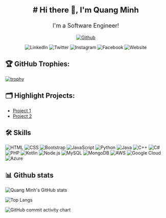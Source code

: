 <p align="center" style="font-size: 24px; font-weight: bold;"># Hi there 👋, I'm Quang Minh</p>

<p align="center" style="font-size: 18px;">I'm a Software Engineer!</p>

<p align="center">
  <a href="https://github.com/quangminh24112005">
    <img src="https://img.shields.io/github/followers/quangminh24112005?label=Follow&style=social" alt="Github">
  </a>
</p>

<p align="center">
  <a href="https://www.linkedin.com/in/yourusername/" style="text-decoration: none;">
    <img src="https://img.shields.io/badge/-LinkedIn-blue?style=flat-square&logo=Linkedin&logoColor=white" alt="LinkedIn">
  </a>
  <a href="https://twitter.com/yourusername" style="text-decoration: none;">
    <img src="https://img.shields.io/badge/-Twitter-blue?style=flat-square&logo=Twitter&logoColor=white" alt="Twitter">
  </a>
  <a href="https://www.instagram.com/yourusername/" style="text-decoration: none;">
    <img src="https://img.shields.io/badge/-Instagram-purple?style=flat-square&logo=Instagram&logoColor=white" alt="Instagram">
  </a>
  <a href="https://www.facebook.com/yourusername/" style="text-decoration: none;">
    <img src="https://img.shields.io/badge/-Facebook-blue?style=flat-square&logo=Facebook&logoColor=white" alt="Facebook">
  </a>
  <a href="https://yourwebsite.com" style="text-decoration: none;">
    <img src="https://img.shields.io/badge/-Website-black?style=flat-square&logo=Google-Chrome&logoColor=white" alt="Website">
  </a>
</p>

## 🏆 GitHub Trophies:
[![trophy](https://github-profile-trophy.vercel.app/?username=quangminh24112005&theme=nord&column=7)](https://github.com/ryo-ma/github-profile-trophy)

## 🗂️ Highlight Projects:
- [Project 1](https://github.com/quangminh24112005/project1)
- [Project 2](https://github.com/quangminh24112005/project2)

## 🛠 Skills
![HTML](https://img.shields.io/badge/-HTML-E34F26?style=flat-square&logo=html5&logoColor=white)
![CSS](https://img.shields.io/badge/-CSS-1572B6?style=flat-square&logo=css3&logoColor=white)
![Bootstrap](https://img.shields.io/badge/-Bootstrap-7952B3?style=flat-square&logo=bootstrap&logoColor=white)
![JavaScript](https://img.shields.io/badge/-JavaScript-F7DF1E?style=flat-square&logo=javascript&logoColor=black)
![Python](https://img.shields.io/badge/-Python-3776AB?style=flat-square&logo=python&logoColor=white)
![Java](https://img.shields.io/badge/-Java-007396?style=flat-square&logo=java&logoColor=white)
![C++](https://img.shields.io/badge/-C++-00599C?style=flat-square&logo=c%2B%2B&logoColor=white)
![C#](https://img.shields.io/badge/-C%23-239120?style=flat-square&logo=c-sharp&logoColor=white)
![PHP](https://img.shields.io/badge/-PHP-777BB4?style=flat-square&logo=php&logoColor=white)
![Kotlin](https://img.shields.io/badge/-Kotlin-0095D5?style=flat-square&logo=kotlin&logoColor=white)
![Node.js](https://img.shields.io/badge/-Node.js-339933?style=flat-square&logo=node.js&logoColor=white)
![MySQL](https://img.shields.io/badge/-MySQL-4479A1?style=flat-square&logo=mysql&logoColor=white)
![MongoDB](https://img.shields.io/badge/-MongoDB-47A248?style=flat-square&logo=mongodb&logoColor=white)
![AWS](https://img.shields.io/badge/-AWS-232F3E?style=flat-square&logo=amazon-aws&logoColor=white)
![Google Cloud](https://img.shields.io/badge/-Google%20Cloud-4285F4?style=flat-square&logo=google-cloud&logoColor=white)
![Azure](https://img.shields.io/badge/-Azure-0089D6?style=flat-square&logo=microsoft-azure&logoColor=white)

## 📊 Github stats

![Quang Minh's GitHub
stats](https://github-readme-stats.vercel.app/api?username=quangminh24112005&show_icons=true&theme=tokyonight)

![Top Langs](https://github-readme-stats.vercel.app/api/top-langs/?username=quangminh24112005&theme=tokyonight)

![GitHub commit activity chart](https://activity-graph.herokuapp.com/graph?username=quangminh24112005&theme=github)
